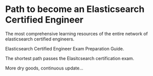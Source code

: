 # Path to become an Elasticsearch Certified Engineer

The most comprehensive learning resources of the entire network of elasticsearch certified engineers. 

Elasticsearch Certified Engineer Exam Preparation Guide. 

The shortest path passes the Elasitcsearch certification exam. 

More dry goods, continuous update...
